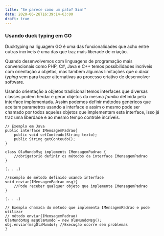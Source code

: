 ```yaml
---
title: "Se parece como um pato? Sim!"
date: 2020-06-28T16:39:14-03:00
draft: true
---
```


### Usando duck typing em GO

Ducktyping na liguagem GO é uma das funcionalidades que acho entre outras incríveis é
uma das que traz mais liberade de criação.

Quando desenvolvemos com linguagens de programação mais convencionais como PHP, C#, Java e C++ temos possibilidades incríveis com orientação a objetos, mas também algumas limitações que o _duck typing_ vem para trazer alternativas ao processo criativo de desenvolver software.

Usando orientação a objetos tradicional temos interfaces que diversas classes podem herdar e gerar objetos da mesma _família_ definida pela interface implementada. Assim podemos definir métodos genéricos que aceitam parametros usando a interface e assim o mesmo pode ser chamado por todos aqueles objetos que implementam esta interface, isso já traz uma liberdade e ao mesmo tempo controle incríveis.

```
// Exemplo em Java
public interface IMensagemPadrao{
    public void setConteudo(String texto);
    public String getConteudo();
}

class OlaMundoMsg implements IMensagemPadrao {
    //obrigatorio definir os métodos da interface IMensagemPadrao
}

(. . .)

//Exemplo de método definido usando interface
void enviar(IMensagemPadrao msg){
    //Pode receber qualquer objeto que implemente IMensagemPadrao
}

(. . .)

// Exemplo chamada do método que implementa IMensagemPadrao e pode utilizar
// método enviar(IMensagemPadrao)
OlaMundoMsg msgOlaMundo = new OlaMundoMsg();
obj.enviar(msgOlaMundo); //Execução ocorre sem problemas
}
```

